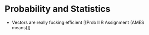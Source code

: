 # Probability and Statistics
- Vectors are really fucking efficient
[[Prob II R Assignment (AMES means)]]